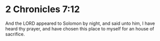# 2 Chronicles 7:12

And the LORD appeared to Solomon by night, and said unto him, I have heard thy prayer, and have chosen this place to myself for an house of sacrifice.